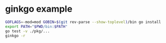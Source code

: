 # ginkgo example

```bash
GOFLAGS=-mod=mod GOBIN=$(git rev-parse --show-toplevel)/bin go install github.com/onsi/ginkgo/v2/ginkgo
export PATH="$PWD/bin:$PATH"
go test -v ./pkg/...
ginkgo -r
```
